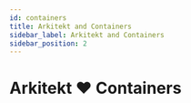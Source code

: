 ```yaml
---
id: containers
title: Arkitekt and Containers
sidebar_label: Arkitekt and Containers
sidebar_position: 2
---
```



# Arkitekt ❤️ Containers